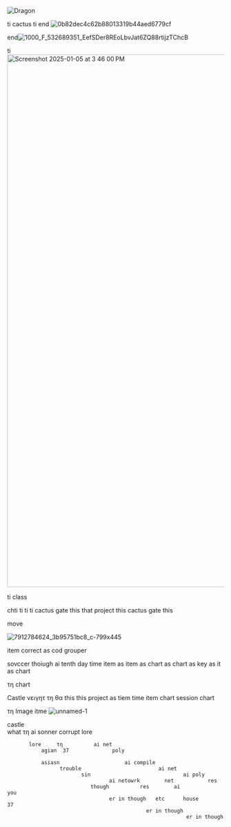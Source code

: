 
  ![Dragon](https://github.com/user-attachments/assets/510f03ec-7c84-45e4-83f7-529de9851695)

ti cactus 
ti       end ![0b82dec4c62b88013319b44aed6779cf](https://github.com/user-attachments/assets/afcb85df-b936-44e7-b940-c5fd49c51185)


end![1000_F_532689351_EefSDer8REoLbvJat6ZQ88rtijzTChcB](https://github.com/user-attachments/assets/1c2d7221-2d2e-446c-84cc-62050fc4bd6a)

   ti 
<img width="1236" alt="Screenshot 2025-01-05 at 3 46 00 PM" src="https://github.com/user-attachments/assets/b703a568-6952-4246-ba66-9866934ff61b" />

   ti 
     class 

chti ti  ti ti  cactus gate this that project this  cactus gate this 

move

![7912784624_3b95751bc8_c-799x445](https://github.com/user-attachments/assets/45162cb4-1a68-4254-9ee3-1ba77255c852)

item correct as cod grouper

sovccer thoiugh ai tenth day time item as item as chart as chart as key as it as chart 

τη chart 

Castle νειγητ τη θα this    this project as tiem time item chart session chart 

τη Image itme 
     ![unnamed-1](https://github.com/user-attachments/assets/c20bae0f-4b40-4163-b13d-f00375a1f171)

castle     
       what    τη     ai sonner corrupt
           lore 

           lore     τη          ai net 
               agian  37              poly 

               asiasn                     ai compile 
                     trouble                         ai net 
                            sin                              ai poly 
                                     ai netowrk        net           res 
                               though          res        ai            you
                                     er in though   etc      house         37
                                                 er in though 
                                                              er in though 
